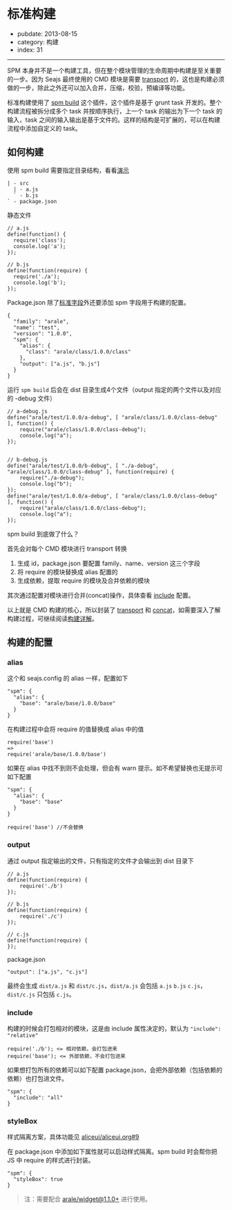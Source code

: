# 标准构建

- pubdate: 2013-08-15
- category: 构建
- index: 31

---

SPM 本身并不是一个构建工具，但在整个模块管理的生命周期中构建是至关重要的一步。因为 Seajs 最终使用的 CMD 模块是需要 [transport](./transport.html) 的，这也是构建必须做的一步，除此之外还可以加入合并，压缩，校验，预编译等功能。

标准构建使用了 [spm build](../cli/build.html) 这个插件，这个插件是基于 grunt task 开发的。整个构建流程被拆分成多个 task 并按顺序执行，上一个 task 的输出为下一个 task 的输入，task 之间的输入输出是基于文件的。这样的结构是可扩展的，可以在构建流程中添加自定义的 task。

## 如何构建

使用 spm build 需要指定目录结构，看看[演示](https://github.com/spmjs/spm-build/tree/master/examples/simple)

```
| - src
  | - a.js
  ` - b.js
` - package.json
```

静态文件

```
// a.js
define(function() {
  require('class');
  console.log('a');
});

// b.js
define(function(require) {
  require('./a');
  console.log('b');
});
```

Package.json 除了[标准字段]()外还要添加 spm 字段用于构建的配置。

```
{
  "family": "arale",
  "name": "test",
  "version": "1.0.0",
  "spm": {
    "alias": {
      "class": "arale/class/1.0.0/class"
    },
    "output": ["a.js", "b.js"]
  }
}
```

运行 `spm build` 后会在 dist 目录生成4个文件（output 指定的两个文件以及对应的 -debug 文件）

```
// a-debug.js
define("arale/test/1.0.0/a-debug", [ "arale/class/1.0.0/class-debug" ], function() {
    require("arale/class/1.0.0/class-debug");
    console.log("a");
});


// b-debug.js
define("arale/test/1.0.0/b-debug", [ "./a-debug", "arale/class/1.0.0/class-debug" ], function(require) {
    require("./a-debug");
    console.log("b");
});
define("arale/test/1.0.0/a-debug", [ "arale/class/1.0.0/class-debug" ], function() {
    require("arale/class/1.0.0/class-debug");
    console.log("a");
});
```

spm build 到底做了什么？

首先会对每个 CMD 模块进行 transport 转换

1. 生成 id，package.json 要配置 family、name、version 这三个字段
2. 将 require 的模块替换成 alias 配置的
3. 生成依赖，提取 require 的模块及合并依赖的模块

其次通过配置对模块进行合并(concat)操作，具体查看 [include](#include) 配置。

以上就是 CMD 构建的核心，所以封装了 [transport](https://github.com/spmjs/grunt-cmd-transport) 和 [concat](https://github.com/spmjs/grunt-cmd-concat)，如需要深入了解构建过程，可继续阅读[构建详解](./build-task)。

## 构建的配置

### alias

这个和 seajs.config 的 alias 一样，配置如下

```
"spm": {
  "alias": {
    "base": "arale/base/1.0.0/base"
  }
}
```

在构建过程中会将 require 的值替换成 alias 中的值

```
require('base')
=>
require('arale/base/1.0.0/base')
```

如果在 alias 中找不到则不会处理，但会有 warn 提示。如不希望替换也无提示可如下配置

```
"spm": {
  "alias": {
    "base": "base"
  }
}

require('base') //不会替换
```

### output

通过 output 指定输出的文件，只有指定的文件才会输出到 dist 目录下

```
// a.js
define(function(require) {
    require('./b')
});

// b.js
define(function(require) {
    require('./c')
});

// c.js
define(function(require) {
});
```

package.json

```
"output": ["a.js", "c.js"]
```

最终会生成 `dist/a.js` 和 `dist/c.js`，`dist/a.js` 会包括 `a.js` `b.js` `c.js`，`dist/c.js` 只包括 `c.js`。

### include

构建的时候会打包相对的模块，这是由 include 属性决定的，默认为 `"include": "relative"`

```
require('./b'); <= 相对依赖，会打包进来
require('base'); <= 外部依赖，不会打包进来
```

如果想打包所有的依赖可以如下配置 package.json，会把外部依赖（包括依赖的依赖）也打包进文件。

```
"spm": {
  "include": "all"
}
```

### styleBox

样式隔离方案，具体功能见 [aliceui/aliceui.org#9](https://github.com/aliceui/aliceui.org/issues/9)

在 package.json 中添加如下属性就可以启动样式隔离。spm build 时会帮你把 JS 中 require 的样式进行封装。

```
"spm": {
  "styleBox": true
}
```

> 注：需要配合 [arale/widget@1.1.0+](http://aralejs.org/widget) 进行使用。

